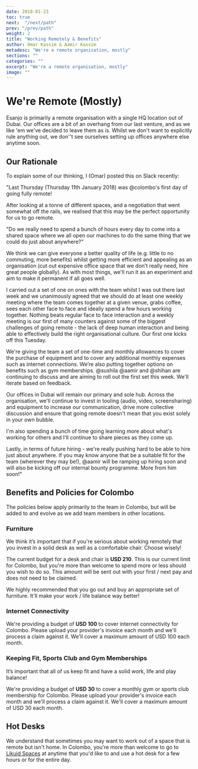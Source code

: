 ```yaml
---
date: 2018-01-23
toc: true
next:  "/next/path"
prev: "/prev/path"
weight: 2
title: "Working Remotely & Benefits"
author: Omar Kassim & Aamir Kassim
metadesc: "We're a remote organisation, mostly"
sections: ""
categories: ""
excerpt: "We're a remote organisation, mostly"
image: ""
---
```


# We're Remote (Mostly)

Esanjo is primarily a remote organisation with a single HQ location out of Dubai. Our offices are a bit of an overhang from our last venture, and as we like 'em we've decided to leave them as is. Whilst we don't want to explicitly rule anything out, we don''t see ourselves setting up offices anywhere else anytime soon.

## Our Rationale

To explain some of our thinking, I (Omar) posted this on Slack recently:

"Last Thursday (Thursday 11th January 2018) was @colombo's first day of going fully remote!

After looking at a tonne of different spaces, and a negotiation that went somewhat off the rails, we realised that this may be the perfect opportunity for us to go remote.

"Do we really need to spend a bunch of hours every day to come into a shared space where we all open our machines to do the same thing that we could do just about anywhere?"

We think we can give everyone a better quality of life (e.g. little to no commuting, more benefits) whilst getting more efficient and appealing as an organisation (cut out expensive office space that we don’t really need, hire great people globally). As with most things, we'll run it as an experiment and aim to make it permanent if all goes well.

I carried out a set of one on ones with the team whilst I was out there last week and we unanimously agreed that we should do at least one weekly meeting where the team comes together at a given venue, grabs coffee, sees each other face to face and ideally spend a few hours working together. Nothing beats regular face to face interaction and a weekly meeting is our first of many counters against some of the biggest challenges of going remote - the lack of deep human interaction and being able to effectively build the right organisational culture. Our first one kicks off this Tuesday.

We're giving the team a set of one-time and monthly allowances to cover the purchase of equipment and to cover any additional monthly expenses such as internet connections. We’re also putting together options on benefits such as gym memberships. @sushila @aamir and @shihan are continuing to discuss and are aiming to roll out the first set this week. We'll iterate based on feedback.

Our offices in Dubai will remain our primary and sole hub. Across the organisation, we'll continue to invest in tooling (audio, video, screensharing) and equipment to increase our communication, drive more collective discussion and ensure that going remote doesn't mean that you exist solely in your own bubble.

I'm also spending a bunch of time going learning more about what's working for others and I'll continue to share pieces as they come up.

Lastly, in terms of future hiring - we're really pushing hard to be able to hire just about anywhere. If you may know anyone that be a suitable fit for the team (wherever they may be!), @aamir will be ramping up hiring soon and will also be kicking off our internal bounty programme. More from him soon!"

## Benefits and Policies for Colombo

The policies below apply primarily to the team in Colombo, but will be added to and evolve as we add team members in other locations.

### Furniture
We think it’s important that if you're serious about working remotely that you invest in a solid desk as well as a comfortable chair. Choose wisely!

The current budget for a desk and chair is **USD 210**. This is our current limit for Colombo, but you're more than welcome to spend more or less should you wish to do so. This amount will be sent out with your first / next pay and does not need to be claimed.

We highly recommended that you go out and buy an appropriate set of furniture. It'll make your work / life balance way better!

### Internet Connectivity
We're providing a budget of **USD 100** to cover internet connectivity for Colombo. Please upload your provider's invoice each month and we'll process a claim against it. We'll cover a maximum amount of USD 100 each month.

### Keeping Fit, Sports Club and Gym Memberships
It’s important that all of us keep fit and have a solid work, life and play balance!

We're providing a budget of **USD 30** to cover a monthly gym or sports club membership for Colombo. Please upload your provider's invoice each month and we'll process a claim against it. We'll cover a maximum amount of USD 30 each month.

## Hot Desks
We understand that sometimes you may want to work out of a space that is remote but isn't home. In Colombo, you're more than welcome to go to [Likuid Spaces](https://www.facebook.com/LikuidSpaces/) at anytime that you'd like to and use a hot desk for a few hours or for the entire day.
